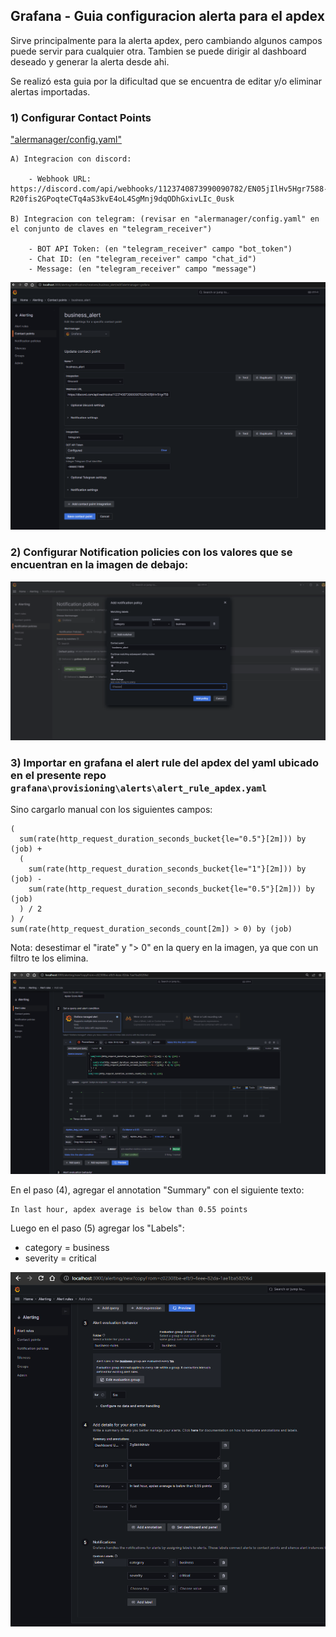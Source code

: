 
## Grafana - Guia configuracion alerta para el apdex

Sirve principalmente para la alerta apdex, pero cambiando algunos campos puede servir para cualquier otra. Tambien se puede dirigir al dashboard deseado y generar la alerta desde ahi.

Se realizó esta guia por la dificultad que se encuentra de editar y/o eliminar alertas importadas.

### 1) Configurar Contact Points

["alermanager/config.yaml"](../../alertmanager/config.yml)

    A) Integracion con discord:
        
        - Webhook URL: https://discord.com/api/webhooks/1123740873990090782/EN05jIlHv5Hgr7588-R20fis2GPoqteCTq4aS3kvE4oL4SgMnj9dqODhGxivLIc_0usk
    
    B) Integracion con telegram: (revisar en "alermanager/config.yaml" en el conjunto de claves en "telegram_receiver")

        - BOT API Token: (en "telegram_receiver" campo "bot_token")
        - Chat ID: (en "telegram_receiver" campo "chat_id")
        - Message: (en "telegram_receiver" campo "message")

![Contact Points](./contact_points.png)


### 2) Configurar Notification policies con los valores que se encuentran en la imagen de debajo:

![Notification Policies](./notification_policies.png)


### 3) Importar en grafana el alert rule del apdex del yaml ubicado en el presente repo `grafana\provisioning\alerts\alert_rule_apdex.yaml`

Sino cargarlo manual con los siguientes campos:

```
(
  sum(rate(http_request_duration_seconds_bucket{le="0.5"}[2m])) by (job) +
  (
    sum(rate(http_request_duration_seconds_bucket{le="1"}[2m])) by (job) - 
    sum(rate(http_request_duration_seconds_bucket{le="0.5"}[2m])) by (job)
  ) / 2
) / 
sum(rate(http_request_duration_seconds_count[2m]) > 0) by (job)

```

Nota: desestimar el "irate" y "> 0" en la query en la imagen, ya que con un filtro te los elimina.

![alert_rule_1_apdex_img](./alert_rule_1_apdex.png)

En el paso (4), agregar el annotation "Summary" con el siguiente texto:

```text
In last hour, apdex average is below than 0.55 points
```

Luego en el paso (5) agregar los "Labels":
 - category = business
 - severity = critical

![alert_rule_2_apdex_img](./alert_rule_2_apdex.png)